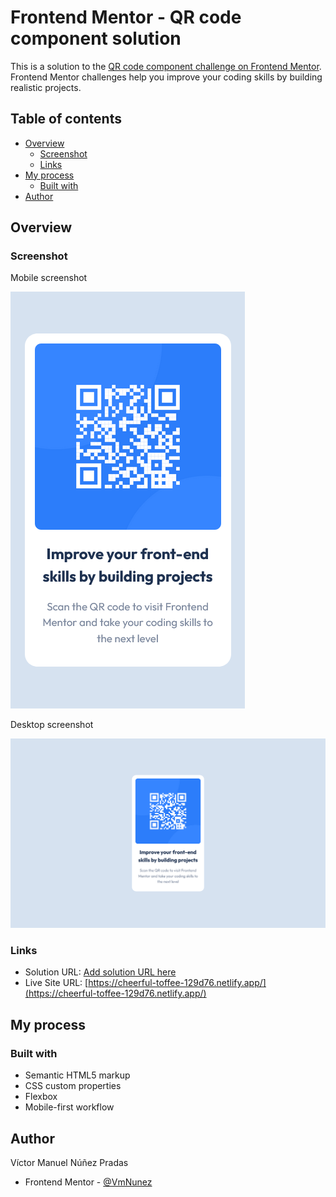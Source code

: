 # Frontend Mentor - QR code component solution

This is a solution to the [QR code component challenge on Frontend Mentor](https://www.frontendmentor.io/challenges/qr-code-component-iux_sIO_H). Frontend Mentor challenges help you improve your coding skills by building realistic projects. 

## Table of contents

- [Overview](#overview)
  - [Screenshot](#screenshot)
  - [Links](#links)
- [My process](#my-process)
  - [Built with](#built-with)
- [Author](#author)


## Overview

### Screenshot
Mobile screenshot

![](screenshot/Mobile.png)

Desktop screenshot

![](screenshot/Desktop.png)

### Links

- Solution URL: [Add solution URL here](https://your-solution-url.com)
- Live Site URL: [https://cheerful-toffee-129d76.netlify.app/](https://cheerful-toffee-129d76.netlify.app/)

## My process

### Built with

- Semantic HTML5 markup
- CSS custom properties
- Flexbox
- Mobile-first workflow


## Author
Víctor Manuel Núñez Pradas

- Frontend Mentor - [@VmNunez](https://www.frontendmentor.io/profile/VmNunez)
